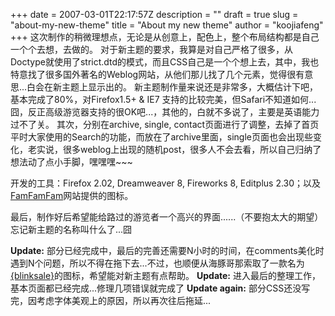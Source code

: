 +++
date = 2007-03-01T22:17:57Z
description = ""
draft = true
slug = "about-my-new-theme"
title = "About my new theme"
author = "koojiafeng"
+++
这次制作的稍微理想点，无论是从创意上，配色上，整个布局结构都是自己一个个去想，去做的。
对于新主题的要求，我算是对自己严格了很多，从Doctype就使用了strict.dtd的模式，而且CSS自己是一个个想上去，其中，我也特意找了很多国外著名的Weblog网站，从他们那儿找了几个元素，觉得很有意思...白会在新主题上显示出的。
新主题制作量来说还是非常多，大概估计下吧，基本完成了80%，对Firefox1.5+ & IE7 支持的比较完美，但Safari不知道如何...囧，反正高级游览器支持的很OK吧...，其他的，白就不多说了，主要是英语能力过不了关。
其次，分别在archive, single, contact页面进行了调整，去掉了首页平时大家使用的Search的功能，而放在了archive里面，single页面也会出现些变化，老实说，很多weblog上出现的随机post，很多人不会去看，所以自己归纳了想法动了点小手脚，嘿嘿嘿~~~

开发的工具：Firefox 2.02, Dreamweaver 8, Fireworks 8, Editplus 2.30；以及<a href="http://www.famfamfam.com/">FamFamFam</a>网站提供的图标。

最后，制作好后希望能给路过的游览者一个高兴的界面......（不要抱太大的期望）
忘记新主题的名称叫什么了...囧

<strong>Update:</strong> 部分已经完成中，最后的完善还需要N小时的时间，在comments美化时遇到N个问题，所以不得在拖下去...不过，也顺便从海豚哥那索取了一款名为<a href="http://www.kdolphin.com/489">{blinksale}</a>的图标，希望能对新主题有点帮助。
<strong>Update:</strong> 进入最后的整理工作，基本页面都已经完成...修理几项错误就完成了
<strong>Update again:</strong>  部分CSS还没写完，因考虑字体美观上的原因，所以再次往后拖延...